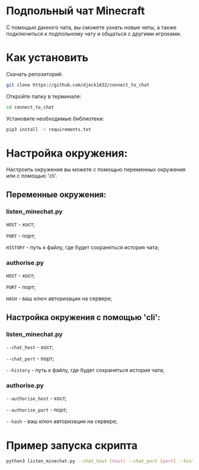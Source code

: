 # Подпольный чат Minecraft

С помощью данного чата, вы сможете узнать новые читы, а также подключиться к подпольному чату и общаться с другими игроками.

# Как установить

Скачать репозиторий:
```bash
git clone https://github.com/djeck1432/connect_to_chat
```
Откройте папку в терминале:
```bash
cd connect_to_chat
```
Установите необходимые библиотеки:
```bash
pip3 install -r requirements.txt
```

# Настройка окружения:
Настроить окружения вы можете с помощью переменных окружения или с помощью 'cli'.

## Переменные окружения:

### listen_minechat.py

`HOST` - хост;

`PORT` - порт;

`HISTORY` - путь к файлу, где будет сохраняться история чата;

### authorise.py

`HOST` - хост;

`PORT` - порт;

`HASH` - ваш ключ авторизации на сервере;

## Настройка окружения с помощью 'cli':

### listen_minechat.py

`--chat_host` - хост;

`--chat_port` - порт;

`--history` - путь к файлу, где будет сохраняться история чата;

### authorise.py

`--authorise_host` - хост;

`--authorise_port` - порт;

`--hash` - ваш ключ авторизации на сервере;

# Пример запуска скрипта
```bash
python3 listen_minechat.py --chat_host [host] --chat_port [port] --history [path to file]
```
 




